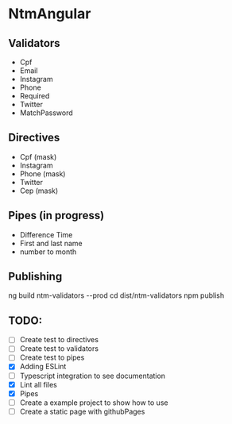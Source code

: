 # NtmAngular

## Validators

- Cpf
- Email
- Instagram
- Phone
- Required
- Twitter
- MatchPassword

## Directives

- Cpf (mask)
- Instagram
- Phone (mask)
- Twitter
- Cep (mask)

## Pipes (in progress)

- Difference Time
- First and last name
- number to month

## Publishing

ng build ntm-validators --prod
cd dist/ntm-validators
npm publish

## TODO:

- [ ] Create test to directives
- [ ] Create test to validators
- [ ] Create test to pipes
- [x] Adding ESLint
- [ ] Typescript integration to see documentation
- [x] Lint all files
- [x] Pipes
- [ ] Create a example project to show how to use
- [ ] Create a static page with githubPages
